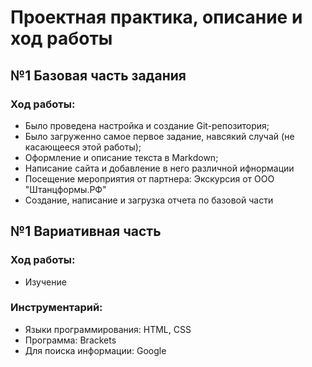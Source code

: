 # Проектная практика, описание и ход работы
## №1 Базовая часть задания
### Ход работы:
* Было проведена настройка и создание Git-репозитория;
* Было загруженно самое первое задание, навсякий случай (не касающееся этой работы);
* Оформление и описание текста в Markdown;
* Написание сайта и добавление в него различной ифнормации
* Посещение мероприятия от партнера: Экскурсия от ООО "Штанцформы.РФ"
* Создание, написание и загрузка отчета по базовой части
## №1 Вариативная часть
### Ход работы:
* Изучение
### Инструментарий:
* Языки программирования: HTML, CSS
* Программа: Brackets
* Для поиска информации: Google
